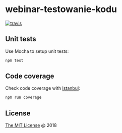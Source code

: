 # webinar-testowanie-kodu

[![travis](https://img.shields.io/travis/piecioshka/webinar-testowanie-kodu.svg)](https://travis-ci.org/piecioshka/webinar-testowanie-kodu)

## Unit tests

Use Mocha to setup unit tests:

```bash
npm test
```

## Code coverage

Check code coverage with [Istanbul](https://github.com/gotwarlost/istanbul):

```bash
npm run coverage
```

## License

[The MIT License](http://piecioshka.mit-license.org) @ 2018
